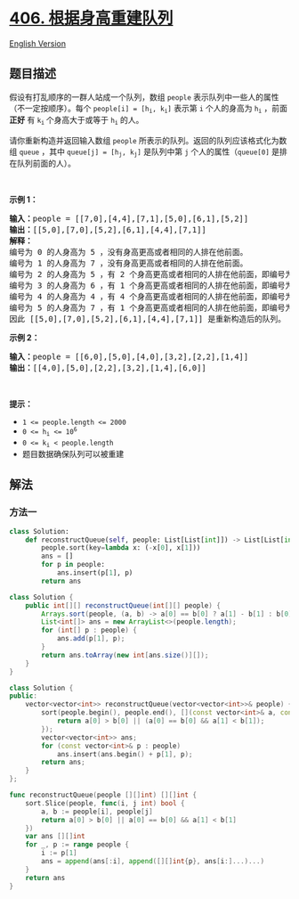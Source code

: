 # [406. 根据身高重建队列](https://leetcode.cn/problems/queue-reconstruction-by-height)

[English Version](/solution/0400-0499/0406.Queue%20Reconstruction%20by%20Height/README_EN.md)

<!-- tags:树状数组,线段树,数组,排序 -->

<!-- difficulty:中等 -->

## 题目描述

<!-- 这里写题目描述 -->

<p>假设有打乱顺序的一群人站成一个队列，数组 <code>people</code> 表示队列中一些人的属性（不一定按顺序）。每个 <code>people[i] = [h<sub>i</sub>, k<sub>i</sub>]</code> 表示第 <code>i</code> 个人的身高为 <code>h<sub>i</sub></code> ，前面 <strong>正好</strong> 有 <code>k<sub>i</sub></code><sub> </sub>个身高大于或等于 <code>h<sub>i</sub></code> 的人。</p>

<p>请你重新构造并返回输入数组 <code>people</code> 所表示的队列。返回的队列应该格式化为数组 <code>queue</code> ，其中 <code>queue[j] = [h<sub>j</sub>, k<sub>j</sub>]</code> 是队列中第 <code>j</code> 个人的属性（<code>queue[0]</code> 是排在队列前面的人）。</p>

<p> </p>

<ul>
</ul>

<p><strong>示例 1：</strong></p>

<pre>
<strong>输入：</strong>people = [[7,0],[4,4],[7,1],[5,0],[6,1],[5,2]]
<strong>输出：</strong>[[5,0],[7,0],[5,2],[6,1],[4,4],[7,1]]
<strong>解释：</strong>
编号为 0 的人身高为 5 ，没有身高更高或者相同的人排在他前面。
编号为 1 的人身高为 7 ，没有身高更高或者相同的人排在他前面。
编号为 2 的人身高为 5 ，有 2 个身高更高或者相同的人排在他前面，即编号为 0 和 1 的人。
编号为 3 的人身高为 6 ，有 1 个身高更高或者相同的人排在他前面，即编号为 1 的人。
编号为 4 的人身高为 4 ，有 4 个身高更高或者相同的人排在他前面，即编号为 0、1、2、3 的人。
编号为 5 的人身高为 7 ，有 1 个身高更高或者相同的人排在他前面，即编号为 1 的人。
因此 [[5,0],[7,0],[5,2],[6,1],[4,4],[7,1]] 是重新构造后的队列。
</pre>

<p><strong>示例 2：</strong></p>

<pre>
<strong>输入：</strong>people = [[6,0],[5,0],[4,0],[3,2],[2,2],[1,4]]
<strong>输出：</strong>[[4,0],[5,0],[2,2],[3,2],[1,4],[6,0]]
</pre>

<p> </p>

<p><strong>提示：</strong></p>

<ul>
	<li><code>1 <= people.length <= 2000</code></li>
	<li><code>0 <= h<sub>i</sub> <= 10<sup>6</sup></code></li>
	<li><code>0 <= k<sub>i</sub> < people.length</code></li>
	<li>题目数据确保队列可以被重建</li>
</ul>

## 解法

### 方法一

<!-- tabs:start -->

```python
class Solution:
    def reconstructQueue(self, people: List[List[int]]) -> List[List[int]]:
        people.sort(key=lambda x: (-x[0], x[1]))
        ans = []
        for p in people:
            ans.insert(p[1], p)
        return ans
```

```java
class Solution {
    public int[][] reconstructQueue(int[][] people) {
        Arrays.sort(people, (a, b) -> a[0] == b[0] ? a[1] - b[1] : b[0] - a[0]);
        List<int[]> ans = new ArrayList<>(people.length);
        for (int[] p : people) {
            ans.add(p[1], p);
        }
        return ans.toArray(new int[ans.size()][]);
    }
}
```

```cpp
class Solution {
public:
    vector<vector<int>> reconstructQueue(vector<vector<int>>& people) {
        sort(people.begin(), people.end(), [](const vector<int>& a, const vector<int>& b) {
            return a[0] > b[0] || (a[0] == b[0] && a[1] < b[1]);
        });
        vector<vector<int>> ans;
        for (const vector<int>& p : people)
            ans.insert(ans.begin() + p[1], p);
        return ans;
    }
};
```

```go
func reconstructQueue(people [][]int) [][]int {
	sort.Slice(people, func(i, j int) bool {
		a, b := people[i], people[j]
		return a[0] > b[0] || a[0] == b[0] && a[1] < b[1]
	})
	var ans [][]int
	for _, p := range people {
		i := p[1]
		ans = append(ans[:i], append([][]int{p}, ans[i:]...)...)
	}
	return ans
}
```

<!-- tabs:end -->

<!-- end -->
